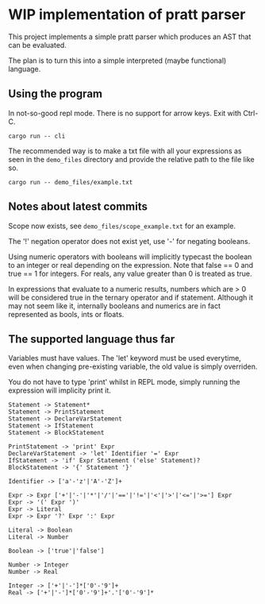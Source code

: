 # WIP implementation of pratt parser

This project implements a simple pratt parser which produces an AST
that can be evaluated.

The plan is to turn this into a simple interpreted (maybe functional) language.

## Using the program

In not-so-good repl mode. There is no support for arrow keys. Exit with Ctrl-C.
```
cargo run -- cli
```

The recommended way is to make a txt file with all your expressions as seen in
the `demo_files` directory and provide the relative path to the file like so.

```
cargo run -- demo_files/example.txt
```

## Notes about latest commits

Scope now exists, see `demo_files/scope_example.txt` for an example.

The '!' negation operator does not exist yet, use '-' for negating
booleans.

Using numeric operators with booleans will implicitly typecast the boolean to
an integer or real depending on the expression. Note that false == 0 and true
== 1 for integers. For reals, any value greater than 0 is treated as true.


In expressions that evaluate to a numeric results, numbers which are > 0 will
be considered true in the ternary operator and if statement. Although it may
not seem like it, internally booleans and numerics are in fact represented as
bools, ints or floats.


## The supported language thus far

Variables must have values. The 'let' keyword must be used everytime, even when
changing pre-existing variable, the old value is simply overriden.

You do not have to type 'print' whilst in REPL mode, simply running the
expression will implicity print it.

```
Statement -> Statement*
Statement -> PrintStatement
Statement -> DeclareVarStatement
Statement -> IfStatement
Statement -> BlockStatement

PrintStatement -> 'print' Expr
DeclareVarStatement -> 'let' Identifier '=' Expr 
IfStatement -> 'if' Expr Statement ('else' Statement)?
BlockStatement -> '{' Statement '}'

Identifier -> ['a'-'z'|'A'-'Z']+

Expr -> Expr ['+'|'-'|'*'|'/'|'=='|'!='|'<'|'>'|'<='|'>='] Expr
Expr -> '(' Expr ')'
Expr -> Literal
Expr -> Expr '?' Expr ':' Expr

Literal -> Boolean
Literal -> Number

Boolean -> ['true'|'false']

Number -> Integer
Number -> Real

Integer -> ['+'|'-']*['0'-'9']+
Real -> ['+'|'-']*['0'-'9']+'.'['0'-'9']*
```


